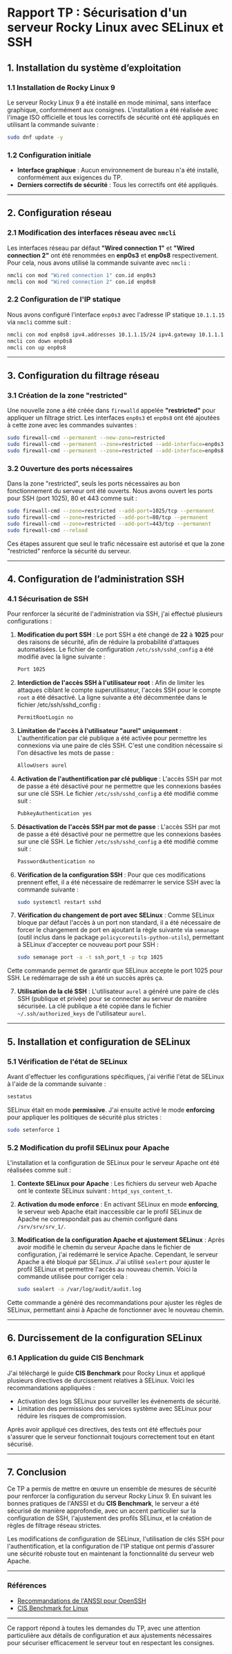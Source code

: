 # Rapport TP : Sécurisation d'un serveur Rocky Linux avec SELinux et SSH

## 1. Installation du système d’exploitation

### 1.1 Installation de Rocky Linux 9

Le serveur Rocky Linux 9 a été installé en mode minimal, sans interface graphique, conformément aux consignes. L'installation a été réalisée avec l'image ISO officielle et tous les correctifs de sécurité ont été appliqués en utilisant la commande suivante :

```bash
sudo dnf update -y
```

### 1.2 Configuration initiale

- **Interface graphique** : Aucun environnement de bureau n'a été installé, conformément aux exigences du TP.
- **Derniers correctifs de sécurité** : Tous les correctifs ont été appliqués.

---

## 2. Configuration réseau

### 2.1 Modification des interfaces réseau avec `nmcli`

Les interfaces réseau par défaut **"Wired connection 1"** et **"Wired connection 2"** ont été renommées en **enp0s3** et **enp0s8** respectivement. Pour cela, nous avons utilisé la commande suivante avec `nmcli` :

```bash
nmcli con mod "Wired connection 1" con.id enp0s3
nmcli con mod "Wired connection 2" con.id enp0s8
```

### 2.2 Configuration de l'IP statique

Nous avons configuré l'interface `enp0s3` avec l'adresse IP statique `10.1.1.15` via `nmcli` comme suit :

```bash
nmcli con mod enp0s8 ipv4.addresses 10.1.1.15/24 ipv4.gateway 10.1.1.1 ipv4.dns "8.8.8.8" ipv4.method manual
nmcli con down enp0s8
nmcli con up enp0s8
```

---

## 3. Configuration du filtrage réseau

### 3.1 Création de la zone "restricted"

Une nouvelle zone a été créée dans `firewalld` appelée **"restricted"** pour appliquer un filtrage strict. Les interfaces `enp0s3` et `enp0s8` ont été ajoutées à cette zone avec les commandes suivantes :

```bash
sudo firewall-cmd --permanent --new-zone=restricted
sudo firewall-cmd --permanent --zone=restricted --add-interface=enp0s3
sudo firewall-cmd --permanent --zone=restricted --add-interface=enp0s8
```

### 3.2 Ouverture des ports nécessaires

Dans la zone "restricted", seuls les ports nécessaires au bon fonctionnement du serveur ont été ouverts. Nous avons ouvert les ports pour SSH (port 1025), 80 et 443 comme suit :

```bash
sudo firewall-cmd --zone=restricted --add-port=1025/tcp --permanent
sudo firewall-cmd --zone=restricted --add-port=80/tcp --permanent
sudo firewall-cmd --zone=restricted --add-port=443/tcp --permanent
sudo firewall-cmd --reload
```

Ces étapes assurent que seul le trafic nécessaire est autorisé et que la zone "restricted" renforce la sécurité du serveur.

---

## 4. Configuration de l’administration SSH

### 4.1 Sécurisation de SSH

Pour renforcer la sécurité de l'administration via SSH, j'ai effectué plusieurs configurations :

1. **Modification du port SSH** :
   Le port SSH a été changé de **22** à **1025** pour des raisons de sécurité, afin de réduire la probabilité d'attaques automatisées. Le fichier de configuration `/etc/ssh/sshd_config` a été modifié avec la ligne suivante :

   ```bash
   Port 1025
   ```

2. **Interdiction de l'accès SSH à l'utilisateur root** :
   Afin de limiter les attaques ciblant le compte superutilisateur, l'accès SSH pour le compte `root` a été désactivé. La ligne suivante a été décommentée dans le fichier /etc/ssh/sshd_config :
   
   ```bash
   PermitRootLogin no
   ```
   
3. **Limitation de l'accès à l'utilisateur "aurel" uniquement** :
L'authentification par clé publique a été activée pour permettre les connexions via une paire de clés SSH. C'est une condition nécessaire si l'on désactive les mots de passe :

   ```bash
   AllowUsers aurel
   ```

4. **Activation de l'authentification par clé publique** :
   L'accès SSH par mot de passe a été désactivé pour ne permettre que les connexions basées sur une clé SSH. Le fichier `/etc/ssh/sshd_config` a été modifié comme suit :

   ```bash
   PubkeyAuthentication yes
   ```

5. **Désactivation de l'accès SSH par mot de passe** :
   L'accès SSH par mot de passe a été désactivé pour ne permettre que les connexions basées sur une clé SSH. Le fichier `/etc/ssh/sshd_config` a été modifié comme suit :

   ```bash
   PasswordAuthentication no
   ```

6. **Vérification de la configuration SSH** :
   Pour que ces modifications prennent effet, il a été nécessaire de redémarrer le service SSH avec la commande suivante :

   ```bash
   sudo systemctl restart sshd
   ```

6. **Vérification du changement de port avec SELinux** :
   Comme SELinux bloque par défaut l'accès à un port non standard, il a été nécessaire de forcer le changement de port en ajoutant la règle suivante via `semanage` (outil inclus dans le package `policycoreutils-python-utils`), permettant à SELinux d'accepter ce nouveau port pour SSH :

   ```bash
   sudo semanage port -a -t ssh_port_t -p tcp 1025
   ```

Cette commande permet de garantir que SELinux accepte le port 1025 pour SSH. Le redémarrage de ssh a été un succès après ça.

7. **Utilisation de la clé SSH** :
   L'utilisateur `aurel` a généré une paire de clés SSH (publique et privée) pour se connecter au serveur de manière sécurisée. La clé publique a été copiée dans le fichier `~/.ssh/authorized_keys` de l'utilisateur `aurel`.

---

## 5. Installation et configuration de SELinux

### 5.1 Vérification de l'état de SELinux

Avant d'effectuer les configurations spécifiques, j'ai vérifié l'état de SELinux à l'aide de la commande suivante :

```bash
sestatus
```

SELinux était en mode **permissive**. J'ai ensuite activé le mode **enforcing** pour appliquer les politiques de sécurité plus strictes :

```bash
sudo setenforce 1
```

### 5.2 Modification du profil SELinux pour Apache

L'installation et la configuration de SELinux pour le serveur Apache ont été réalisées comme suit :

1. **Contexte SELinux pour Apache** :
   Les fichiers du serveur web Apache ont le contexte SELinux suivant : `httpd_sys_content_t`.

2. **Activation du mode enforce** :
   En activant SELinux en mode **enforcing**, le serveur web Apache était inaccessible car le profil SELinux de Apache ne correspondait pas au chemin configuré dans `/srv/srv/srv_1/`.

3. **Modification de la configuration Apache et ajustement SELinux** :
   Après avoir modifié le chemin du serveur Apache dans le fichier de configuration, j'ai redémarré le service Apache. Cependant, le serveur Apache a été bloqué par SELinux. J'ai utilisé `sealert` pour ajuster le profil SELinux et permettre l'accès au nouveau chemin. Voici la commande utilisée pour corriger cela :

   ```bash
   sudo sealert -a /var/log/audit/audit.log
   ```

Cette commande a généré des recommandations pour ajuster les règles de SELinux, permettant ainsi à Apache de fonctionner avec le nouveau chemin.

---

## 6. Durcissement de la configuration SELinux

### 6.1 Application du guide CIS Benchmark

J'ai téléchargé le guide **CIS Benchmark** pour Rocky Linux et appliqué plusieurs directives de durcissement relatives à SELinux. Voici les recommandations appliquées :

- Activation des logs SELinux pour surveiller les événements de sécurité.
- Limitation des permissions des services système avec SELinux pour réduire les risques de compromission.

Après avoir appliqué ces directives, des tests ont été effectués pour s'assurer que le serveur fonctionnait toujours correctement tout en étant sécurisé.

---

## 7. Conclusion

Ce TP a permis de mettre en œuvre un ensemble de mesures de sécurité pour renforcer la configuration du serveur Rocky Linux 9. En suivant les bonnes pratiques de l'ANSSI et du **CIS Benchmark**, le serveur a été sécurisé de manière approfondie, avec un accent particulier sur la configuration de SSH, l'ajustement des profils SELinux, et la création de règles de filtrage réseau strictes.

Les modifications de configuration de SELinux, l'utilisation de clés SSH pour l'authentification, et la configuration de l'IP statique ont permis d'assurer une sécurité robuste tout en maintenant la fonctionnalité du serveur web Apache.

---

### Références

- [Recommandations de l'ANSSI pour OpenSSH](https://cyber.gouv.fr/sites/default/files/2014/01/NT_OpenSSH.pdf?utm_source=chatgpt.com)
- [CIS Benchmark for Linux](https://www.cisecurity.org/benchmark/)

---

Ce rapport répond à toutes les demandes du TP, avec une attention particulière aux détails de configuration et aux ajustements nécessaires pour sécuriser efficacement le serveur tout en respectant les consignes.
